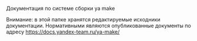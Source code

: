 Документация по системе сборки ya make

Внимание: в этой папке хранятся редактируемые исходники документации. Нормативными являются опубликованные документы по адресу https://docs.yandex-team.ru/ya-make/
